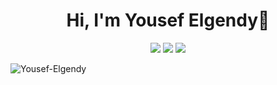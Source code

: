 
<h1 align="center">Hi, I'm Yousef Elgendy👋</h1>
<p align="center">
  <a href="https://www.linkedin.com/in/yousef-elgendy/">
    <img src="https://img.shields.io/badge/linkedin-%230177B5?style=flat&logo=linkedin&logoColor=white&labelColor=%230177B5"/></a>
  <a href="https://hashnode.com/@Yousef-Elgendy">
    <img src="https://img.shields.io/badge/hashnode-%232962FF?style=flat&logo=hashnode&logoColor=white&labelColor=%232962FF"/></a>
  <a href="https://x.com/Yousef_Elgendi">
    <img src="https://img.shields.io/badge/twitter-%231DA1F2?style=flat&logo=x&logoColor=white&labelColor=black"/></a>
  </p>
<p align="left"> <img src="https://komarev.com/ghpvc/?username=Yousef-Elgendy&label=Profile%20views&color=0e75b6&style=flat" alt="Yousef-Elgendy" /> </p>
